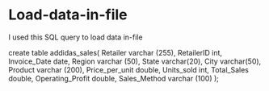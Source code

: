 # Load-data-in-file
I used this SQL query to load data in-file 

create table addidas_sales(
Retailer varchar (255),
RetailerID int,
Invoice_Date date,
Region varchar (50),
State varchar(20),
City varchar(50),
Product varchar (200),
Price_per_unit double,
Units_sold int,
Total_Sales double,
Operating_Profit double,
Sales_Method varchar (100)
);
